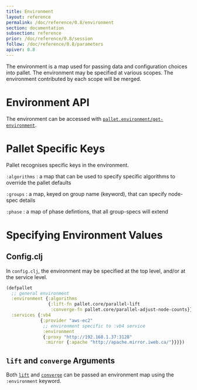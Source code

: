 ```yaml
---
title: Environment
layout: reference
permalink: /doc/reference/0.8/environment
section: documentation
subsection: reference
prior: /doc/reference/0.8/session
follow: /doc/reference/0.8/parameters
apiver: 0.8
---
```


The environment is a map used for passing data and configuration choices into
pallet. The environment may be specified at various scopes.  The environment
contributed by each scope will be merged.

# Environment API

The environment can be accessed with
[`pallet.environment/get-environment`](/pallet/api/0.8/pallet.environment.html#var-get-environment).

# Pallet Specific Keys

Pallet recognises specific keys in the environment.

`:algorithms`
: a map that can be used to specify specific algorithms to override the pallet
  defaults

`:groups`
: a map, keyed on group name (keyword), that can specify node-spec details

`:phase`
: a map of phase defintions, that all group-specs will extend

# Specifying Environment Values

## Config.clj

In `config.clj`, the environment may be specified at the top level, and/or at
the service level.

``` clojure
(defpallet
  ;; general environment
  :environment {:algorithms
                {:lift-fn pallet.core/parallel-lift
                 :converge-fn pallet.core/parallel-adjust-node-counts}}
  :services {:vb4
             {:provider "aws-ec2"
              ;; environment specific to :vb4 service
              :environment
              {:proxy "http://192.168.1.37:3128"
               :mirror {:apache "http://apache.mirror.iweb.ca/"}}}})
```

## `lift` and `converge` Arguments

Both [`lift`](/pallet/api/0.8/pallet.api.html#lift) and
[`converge`](/pallet/api/0.8/pallet.api.html#converge) can be passed an
environment map using the `:environment` keyword.
